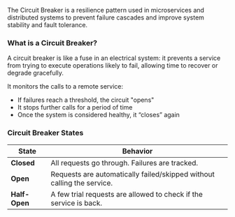 The Circuit Breaker is a resilience pattern used in microservices and distributed systems to prevent failure cascades and improve system stability and fault tolerance.  

### What is a Circuit Breaker?

A circuit breaker is like a fuse in an electrical system: it prevents a service from trying to execute operations likely to fail, allowing time to recover or degrade gracefully.  

It monitors the calls to a remote service:  
* If failures reach a threshold, the circuit "opens"
* It stops further calls for a period of time
* Once the system is considered healthy, it “closes” again

### Circuit Breaker States
| State         | Behavior                                                               |
| ------------- | ---------------------------------------------------------------------- |
| **Closed**    | All requests go through. Failures are tracked.                         |
| **Open**      | Requests are automatically failed/skipped without calling the service. |
| **Half-Open** | A few trial requests are allowed to check if the service is back.      |

